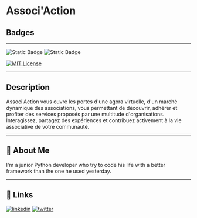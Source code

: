 # Associ'Action

## Badges
---
![Static Badge](https://img.shields.io/badge/Status-tests_creation-green)
![Static Badge](https://img.shields.io/badge/Version-0.0.1-blue)

[![MIT License](https://img.shields.io/badge/License-MIT-green.svg)](https://choosealicense.com/licenses/mit/)

---
## Description

Associ'Action vous ouvre les portes d'une agora virtuelle, d'un marché dynamique des associations, vous permettant de découvrir, adhérer et profiter des services proposés par une multitude d'organisations. Interagissez, partagez des expériences et contribuez activement à la vie associative de votre communauté.

---
## 🚀 About Me
I'm a junior Python developer who try to code his life with a better framework than the one he used yesterday.

---
## 🔗 Links

[![linkedin](https://img.shields.io/badge/linkedin-0A66C2?style=for-the-badge&logo=linkedin&logoColor=white)](https://www.linkedin.com/in/quentin-faure-b818221b9/)
[![twitter](https://img.shields.io/badge/twitter-1DA1F2?style=for-the-badge&logo=twitter&logoColor=white)](https://twitter.com/Q_Faure/)

